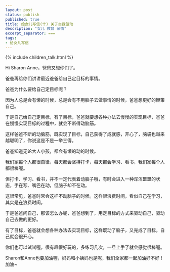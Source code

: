 ```yaml
---
layout: post
status: publish
published: true
title: 给女儿写信(十) 关于自我驱动
description: "女儿 教育 亲情"
excerpt_separator: ===
tags:
- 给女儿写信
---
```


{% include children_talk.html %}

Hi Sharon Anne，爸爸又想你们了。

爸爸再给你们讲讲最近爸爸给自己定目标的事情。

爸爸为什么要给自己定目标呢？

因为人总是会有懒的时候，总是会有不用脑子去做事情的时候，爸爸想更好的鞭策自己。

于是自己给自己定目标，有了目标，爸爸就要想各种办法去慢慢的实现目标，爸爸在慢慢实现目标的过程中，就会不断得动脑筋。

这样爸爸不断的动脑筋，既实现了目标，自己获得了成就感，开心了，脑袋也越来越聪明了，你说这是不是一举三得。

爸爸知道无论大人小孩，都会有懒的动的时候。

我们家每个人都很自律，每天都会坚持打卡，每天都会学习、看书，我们家每个人都很棒喔。

但打卡、学习、看书，并不一定代表着动脑子哦，有时会进入一种浑浑噩噩的状态，手在写、嘴巴在动，但脑子却不在动。

这很常见，爸爸时常会这样不动脑子的时候。这样很浪费时间，看似自己在学习，其实是在浪费时间。

于是爸爸问自己，那该怎么办呢，爸爸想到了，用定目标的方式来驱动自己，驱动自己去做的更好。

有了目标，爸爸就会想各种办法去实现目标，这样既动了脑子，又完成了目标，自己就会很开心。

你们也可以试试喔，很有趣很好玩的，多练习几次，一旦上手了就会感觉很棒喔。

Sharon和Anne也要加油喔，妈妈和小姨妈也是呢，我们全家都一起加油好不好！加油~



